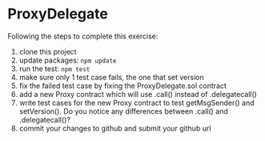 # ProxyDelegate
Following the steps to complete this exercise:
1. clone this project
1. update packages: ```npm update```
2. run the test: ```npm test```
3. make sure only 1 test case fails, the one that set version
4. fix the failed test case by fixing the ProxyDelegate.sol contract
5. add a new Proxy contract which will use .call() instead of .delegatecall()
6. write test cases for the new Proxy contract to test getMsgSender() and setVersion(). Do you notice any differences between .call() and .delegatecall()?
7. commit your changes to github and submit your github url
